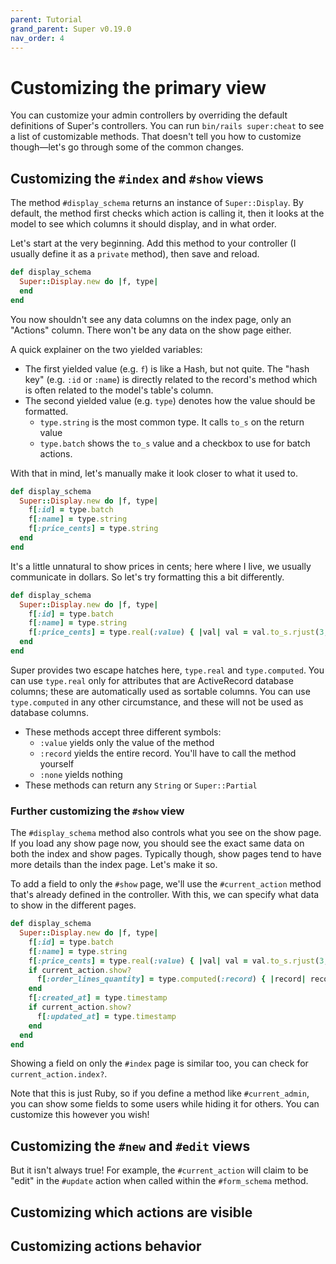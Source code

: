 ```yaml
---
parent: Tutorial
grand_parent: Super v0.19.0
nav_order: 4
---
```

# Customizing the primary view

You can customize your admin controllers by overriding the default definitions of Super's controllers. You can run `bin/rails super:cheat` to see a list of customizable methods. That doesn't tell you how to customize though—let's go through some of the common changes.


## Customizing the `#index` and `#show` views

The method `#display_schema` returns an instance of `Super::Display`. By default, the method first checks which action is calling it, then it looks at the model to see which columns it should display, and in what order.

Let's start at the very beginning. Add this method to your controller (I usually define it as a `private` method), then save and reload.

```ruby
def display_schema
  Super::Display.new do |f, type|
  end
end
```

You now shouldn't see any data columns on the index page, only an "Actions" column. There won't be any data on the show page either.

A quick explainer on the two yielded variables:

* The first yielded value (e.g. `f`) is like a Hash, but not quite. The "hash key" (e.g. `:id` or `:name`) is directly related to the record's method which is often related to the model's table's column.
* The second yielded value (e.g. `type`) denotes how the value should be formatted.
    * `type.string` is the most common type. It calls `to_s` on the return value
    * `type.batch` shows the `to_s` value and a checkbox to use for batch actions.

With that in mind, let's manually make it look closer to what it used to.

```ruby
def display_schema
  Super::Display.new do |f, type|
    f[:id] = type.batch
    f[:name] = type.string
    f[:price_cents] = type.string
  end
end
```

It's a little unnatural to show prices in cents; here where I live, we usually communicate in dollars. So let's try formatting this a bit differently.

```ruby
def display_schema
  Super::Display.new do |f, type|
    f[:id] = type.batch
    f[:name] = type.string
    f[:price_cents] = type.real(:value) { |val| val = val.to_s.rjust(3, "0"); "$#{val[0..-3]}.#{val[-2..-1]}" }
  end
end
```

Super provides two escape hatches here, `type.real` and `type.computed`. You can use `type.real` only for attributes that are ActiveRecord database columns; these are automatically used as sortable columns. You can use `type.computed` in any other circumstance, and these will not be used as database columns.

* These methods accept three different symbols:
    * `:value` yields only the value of the method
    * `:record` yields the entire record. You'll have to call the method yourself
    * `:none` yields nothing
* These methods can return any `String` or `Super::Partial`


### Further customizing the `#show` view

The `#display_schema` method also controls what you see on the show page. If you load any show page now, you should see the exact same data on both the index and show pages. Typically though, show pages tend to have more details than the index page. Let's make it so.

To add a field to only the `#show` page, we'll use the `#current_action` method that's already defined in the controller. With this, we can specify what data to show in the different pages.

```ruby
def display_schema
  Super::Display.new do |f, type|
    f[:id] = type.batch
    f[:name] = type.string
    f[:price_cents] = type.real(:value) { |val| val = val.to_s.rjust(3, "0") ; "$#{val[0..-3]}.#{val[-2..-1]}" }
    if current_action.show?
      f[:order_lines_quantity] = type.computed(:record) { |record| record.order_lines.size }
    end
    f[:created_at] = type.timestamp
    if current_action.show?
      f[:updated_at] = type.timestamp
    end
  end
end
```

Showing a field on only the `#index` page is similar too, you can check for `current_action.index?`.

Note that this is just Ruby, so if you define a method like `#current_admin`, you can show some fields to some users while hiding it for others. You can customize this however you wish!


## Customizing the `#new` and `#edit` views

But it isn't always true! For example, the `#current_action` will claim to be "edit" in the `#update` action when called within the `#form_schema` method.

## Customizing which actions are visible


## Customizing actions behavior

